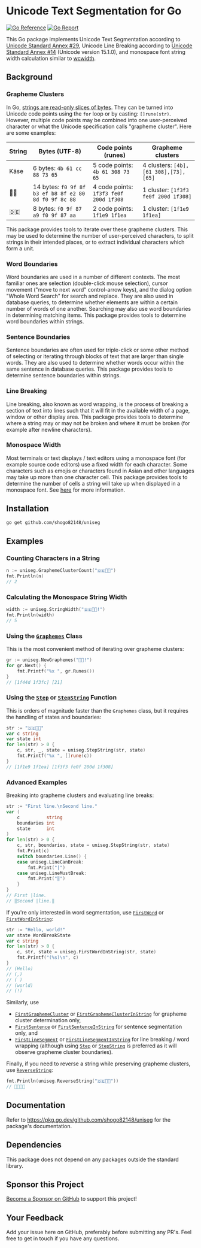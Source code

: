 # Unicode Text Segmentation for Go

[![Go Reference](https://pkg.go.dev/badge/github.com/shogo82148/uniseg.svg)](https://pkg.go.dev/github.com/shogo82148/uniseg)
[![Go Report](https://img.shields.io/badge/go%20report-A%2B-brightgreen.svg)](https://goreportcard.com/report/github.com/shogo82148/uniseg)

This Go package implements Unicode Text Segmentation according to [Unicode Standard Annex #29](https://www.unicode.org/reports/tr29/tr29-43.html), Unicode Line Breaking according to [Unicode Standard Annex #14](https://www.unicode.org/reports/tr14/tr14-51.html) (Unicode version 15.1.0), and monospace font string width calculation similar to [wcwidth](https://man7.org/linux/man-pages/man3/wcwidth.3.html).

## Background

### Grapheme Clusters

In Go, [strings are read-only slices of bytes](https://go.dev/blog/strings). They can be turned into Unicode code points using the `for` loop or by casting: `[]rune(str)`. However, multiple code points may be combined into one user-perceived character or what the Unicode specification calls "grapheme cluster". Here are some examples:

| String | Bytes (UTF-8)                                         | Code points (runes)                    | Grapheme clusters                     |
| ------ | ----------------------------------------------------- | -------------------------------------- | ------------------------------------- |
| Käse   | 6 bytes: `4b 61 cc 88 73 65`                          | 5 code points: `4b 61 308 73 65`       | 4 clusters: `[4b],[61 308],[73],[65]` |
| 🏳️‍🌈     | 14 bytes: `f0 9f 8f b3 ef b8 8f e2 80 8d f0 9f 8c 88` | 4 code points: `1f3f3 fe0f 200d 1f308` | 1 cluster: `[1f3f3 fe0f 200d 1f308]`  |
| 🇩🇪     | 8 bytes: `f0 9f 87 a9 f0 9f 87 aa`                    | 2 code points: `1f1e9 1f1ea`           | 1 cluster: `[1f1e9 1f1ea]`            |

This package provides tools to iterate over these grapheme clusters. This may be used to determine the number of user-perceived characters, to split strings in their intended places, or to extract individual characters which form a unit.

### Word Boundaries

Word boundaries are used in a number of different contexts. The most familiar ones are selection (double-click mouse selection), cursor movement ("move to next word" control-arrow keys), and the dialog option "Whole Word Search" for search and replace. They are also used in database queries, to determine whether elements are within a certain number of words of one another. Searching may also use word boundaries in determining matching items. This package provides tools to determine word boundaries within strings.

### Sentence Boundaries

Sentence boundaries are often used for triple-click or some other method of selecting or iterating through blocks of text that are larger than single words. They are also used to determine whether words occur within the same sentence in database queries. This package provides tools to determine sentence boundaries within strings.

### Line Breaking

Line breaking, also known as word wrapping, is the process of breaking a section of text into lines such that it will fit in the available width of a page, window or other display area. This package provides tools to determine where a string may or may not be broken and where it must be broken (for example after newline characters).

### Monospace Width

Most terminals or text displays / text editors using a monospace font (for example source code editors) use a fixed width for each character. Some characters such as emojis or characters found in Asian and other languages may take up more than one character cell. This package provides tools to determine the number of cells a string will take up when displayed in a monospace font. See [here](https://pkg.go.dev/github.com/shogo82148/uniseg#hdr-Monospace_Width) for more information.

## Installation

```bash
go get github.com/shogo82148/uniseg
```

## Examples

### Counting Characters in a String

```go
n := uniseg.GraphemeClusterCount("🇩🇪🏳️‍🌈")
fmt.Println(n)
// 2
```

### Calculating the Monospace String Width

```go
width := uniseg.StringWidth("🇩🇪🏳️‍🌈!")
fmt.Println(width)
// 5
```

### Using the [`Graphemes`](https://pkg.go.dev/github.com/shogo82148/uniseg#Graphemes) Class

This is the most convenient method of iterating over grapheme clusters:

```go
gr := uniseg.NewGraphemes("👍🏼!")
for gr.Next() {
	fmt.Printf("%x ", gr.Runes())
}
// [1f44d 1f3fc] [21]
```

### Using the [`Step`](https://pkg.go.dev/github.com/shogo82148/uniseg#Step) or [`StepString`](https://pkg.go.dev/github.com/shogo82148/uniseg#StepString) Function

This is orders of magnitude faster than the `Graphemes` class, but it requires the handling of states and boundaries:

```go
str := "🇩🇪🏳️‍🌈"
var c string
var state int
for len(str) > 0 {
	c, str, _, state = uniseg.StepString(str, state)
	fmt.Printf("%x ", []rune(c))
}
// [1f1e9 1f1ea] [1f3f3 fe0f 200d 1f308]
```

### Advanced Examples

Breaking into grapheme clusters and evaluating line breaks:

```go
str := "First line.\nSecond line."
var (
	c          string
	boundaries int
	state      int
)
for len(str) > 0 {
	c, str, boundaries, state = uniseg.StepString(str, state)
	fmt.Print(c)
	switch boundaries.Line() {
	case uniseg.LineCanBreak:
		fmt.Print("|")
	case uniseg.LineMustBreak:
		fmt.Print("‖")
	}
}
// First |line.
// ‖Second |line.‖
```

If you're only interested in word segmentation, use [`FirstWord`](https://pkg.go.dev/github.com/shogo82148/uniseg#FirstWord) or [`FirstWordInString`](https://pkg.go.dev/github.com/shogo82148/uniseg#FirstWordInString):

```go
str := "Hello, world!"
var state WordBreakState
var c string
for len(str) > 0 {
	c, str, state = uniseg.FirstWordInString(str, state)
	fmt.Printf("(%s)\n", c)
}
// (Hello)
// (,)
// ( )
// (world)
// (!)
```

Similarly, use

- [`FirstGraphemeCluster`](https://pkg.go.dev/github.com/shogo82148/uniseg#FirstGraphemeCluster) or [`FirstGraphemeClusterInString`](https://pkg.go.dev/github.com/shogo82148/uniseg#FirstGraphemeClusterInString) for grapheme cluster determination only,
- [`FirstSentence`](https://pkg.go.dev/github.com/shogo82148/uniseg#FirstSentence) or [`FirstSentenceInString`](https://pkg.go.dev/github.com/shogo82148/uniseg#FirstSentenceInString) for sentence segmentation only, and
- [`FirstLineSegment`](https://pkg.go.dev/github.com/shogo82148/uniseg#FirstLineSegment) or [`FirstLineSegmentInString`](https://pkg.go.dev/github.com/shogo82148/uniseg#FirstLineSegmentInString) for line breaking / word wrapping (although using [`Step`](https://pkg.go.dev/github.com/shogo82148/uniseg#Step) or [`StepString`](https://pkg.go.dev/github.com/shogo82148/uniseg#StepString) is preferred as it will observe grapheme cluster boundaries).

Finally, if you need to reverse a string while preserving grapheme clusters, use [`ReverseString`](https://pkg.go.dev/github.com/shogo82148/uniseg#ReverseString):

```go
fmt.Println(uniseg.ReverseString("🇩🇪🏳️‍🌈"))
// 🏳️‍🌈🇩🇪
```

## Documentation

Refer to https://pkg.go.dev/github.com/shogo82148/uniseg for the package's documentation.

## Dependencies

This package does not depend on any packages outside the standard library.

## Sponsor this Project

[Become a Sponsor on GitHub](https://github.com/sponsors/rivo?metadata_source=uniseg_readme) to support this project!

## Your Feedback

Add your issue here on GitHub, preferably before submitting any PR's. Feel free to get in touch if you have any questions.
